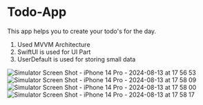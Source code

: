 # Todo-App
This app helps you to create your todo's for the day.
1. Used MVVM Architecture
2. SwiftUI is used for UI Part
3. UserDefault is used for storing small data

![Simulator Screen Shot - iPhone 14 Pro - 2024-08-13 at 17 56 53](https://github.com/user-attachments/assets/ccec1b14-32d5-4626-8064-f9aa7cc36c1c)
![Simulator Screen Shot - iPhone 14 Pro - 2024-08-13 at 17 58 09](https://github.com/user-attachments/assets/ecb8ee36-2f58-4a27-9cee-f084a6becd3c)
![Simulator Screen Shot - iPhone 14 Pro - 2024-08-13 at 17 58 00](https://github.com/user-attachments/assets/6f379163-6eb3-4db9-a3f4-a491f356608d)
![Simulator Screen Shot - iPhone 14 Pro - 2024-08-13 at 17 58 17](https://github.com/user-attachments/assets/67d8bf84-a0b6-4260-9fbe-585605021c7c)
